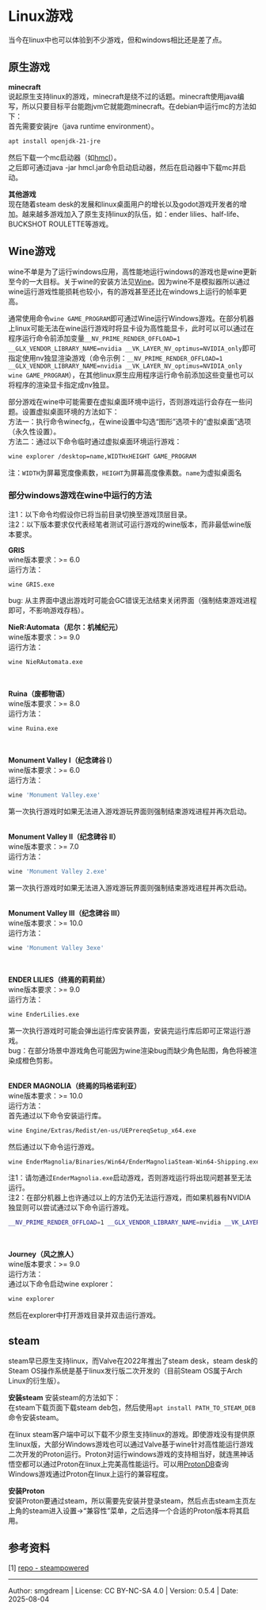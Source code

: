# Linux游戏
当今在linux中也可以体验到不少游戏，但和windows相比还是差了点。  

## 原生游戏

**minecraft**  
说起原生支持linux的游戏，minecraft是绕不过的话题。minecraft使用java编写，所以只要目标平台能跑jvm它就能跑minecraft。在debian中运行mc的方法如下：  
首先需要安装jre（java runtime environment）。  
```sh
apt install openjdk-21-jre
```
然后下载一个mc启动器（如[hmcl](https://hmcl.huangyuhui.net/)）。  
之后即可通过java -jar hmcl.jar命令启动启动器，然后在启动器中下载mc并启动。  

**其他游戏**  
现在随着steam desk的发展和linux桌面用户的增长以及godot游戏开发者的增加。越来越多游戏加入了原生支持linux的队伍，如：ender lilies、half-life、BUCKSHOT ROULETTE等游戏。  

## Wine游戏

wine不单是为了运行windows应用，高性能地运行windows的游戏也是wine更新至今的一大目标。关于wine的安装方法见[Wine](wine.md)。因为wine不是模拟器所以通过wine运行游戏性能损耗也较小，有的游戏甚至还比在windows上运行的帧率更高。  

通常使用命令`wine GAME_PROGRAM`即可通过Wine运行Windows游戏。在部分机器上linux可能无法在wine运行游戏时将显卡设为高性能显卡，此时可以可以通过在程序运行命令前添加变量`__NV_PRIME_RENDER_OFFLOAD=1 __GLX_VENDOR_LIBRARY_NAME=nvidia __VK_LAYER_NV_optimus=NVIDIA_only`即可指定使用nv独显渲染游戏（命令示例：`__NV_PRIME_RENDER_OFFLOAD=1 __GLX_VENDOR_LIBRARY_NAME=nvidia __VK_LAYER_NV_optimus=NVIDIA_only wine GAME_PROGRAM`），在其他linux原生应用程序运行命令前添加这些变量也可以将程序的渲染显卡指定成nv独显。  

部分游戏在wine中可能需要在虚拟桌面环境中运行，否则游戏运行会存在一些问题。设置虚拟桌面环境的方法如下：  
方法一：执行命令winecfg,，在wine设置中勾选“图形”选项卡的“虚拟桌面”选项（永久性设置）。  
方法二：通过以下命令临时通过虚拟桌面环境运行游戏：  
```sh
wine explorer /desktop=name,WIDTHxHEIGHT GAME_PROGRAM
```
注：`WIDTH`为屏幕宽度像素数，`HEIGHT`为屏幕高度像素数。`name`为虚拟桌面名  

### 部分windows游戏在wine中运行的方法

注1：以下命令均假设你已将当前目录切换至游戏顶层目录。  
注2：以下版本要求仅代表经笔者测试可运行游戏的wine版本，而非最低wine版本要求。  

**GRIS**  
wine版本要求：>= 6.0  
运行方法：  
```sh
wine GRIS.exe
```
bug: 从主界面中退出游戏时可能会GC错误无法结束关闭界面（强制结束游戏进程即可，不影响游戏存档）。
<br>

**NieR:Automata（尼尔：机械纪元）**  
wine版本要求：>= 9.0  
运行方法：  
```sh
wine NieRAutomata.exe
```
<br>

**Ruina（废都物语）**  
wine版本要求：>= 8.0  
运行方法：  
```sh
wine Ruina.exe
```
<br>

**Monument Valley I（纪念碑谷  I）**  
wine版本要求：>= 6.0  
运行方法：  
```sh
wine 'Monument Valley.exe'
```
第一次执行游戏时如果无法进入游戏游玩界面则强制结束游戏进程并再次启动。  
<br>

**Monument Valley II（纪念碑谷  II）**  
wine版本要求：>= 7.0  
运行方法：  
```sh
wine 'Monument Valley 2.exe'
```
第一次执行游戏时如果无法进入游戏游玩界面则强制结束游戏进程并再次启动。  
<br>

**Monument Valley III（纪念碑谷  III）**  
wine版本要求：>= 10.0  
运行方法：  
```sh
wine 'Monument Valley 3exe'
```
<br>

**ENDER LILIES（终焉的莉莉丝）**  
wine版本要求：>= 9.0  
运行方法：  
```sh
wine EnderLilies.exe
```
第一次执行游戏时可能会弹出运行库安装界面，安装完运行库后即可正常运行游戏。  
bug：在部分场景中游戏角色可能因为wine渲染bug而缺少角色贴图，角色将被渲染成橙色剪影。  
<br>

**ENDER MAGNOLIA（终焉的玛格诺利亚）**  
wine版本要求：>= 10.0  
运行方法：  
首先通过以下命令安装运行库。  
```sh
wine Engine/Extras/Redist/en-us/UEPrereqSetup_x64.exe
```
然后通过以下命令运行游戏。  
```sh
wine EnderMagnolia/Binaries/Win64/EnderMagnoliaSteam-Win64-Shipping.exe
```
注1：请勿通过`EnderMagnolia.exe`启动游戏，否则游戏运行将出现问题甚至无法运行。  
注2：在部分机器上也许通过以上的方法仍无法运行游戏，而如果机器有NVIDIA独显则可以尝试通过以下命令运行游戏。
```sh
__NV_PRIME_RENDER_OFFLOAD=1 __GLX_VENDOR_LIBRARY_NAME=nvidia __VK_LAYER_NV_optimus=NVIDIA_only wine EnderMagnolia/Binaries/Win64/EnderMagnoliaSteam-Win64-Shipping.exe
```
<br>

**Journey（风之旅人）**  
wine版本要求：>= 9.0  
运行方法：  
通过以下命令启动wine explorer：  
```sh
wine explorer
```
然后在explorer中打开游戏目录并双击运行游戏。  



## steam

steam早已原生支持linux，而Valve在2022年推出了steam desk，steam desk的Steam OS操作系统是基于linux发行版二次开发的（目前Steam OS属于Arch Linux的衍生版）。  

**安装steam**
安装steam的方法如下：  
在steam下载页面下载steam deb包，然后使用`apt install PATH_TO_STEAM_DEB`命令安装steam。  

在linux steam客户端中可以下载不少原生支持linux的游戏。即使游戏没有提供原生linux版，大部分Windows游戏也可以通过Valve基于wine针对高性能运行游戏二次开发的Proton运行。Proton对运行windows游戏的支持相当好，就连黑神话悟空都可以通过Proton在linux上完美高性能运行。可以用[ProtonDB](https://www.protondb.com)查询Windows游戏通过Proton在linux上运行的兼容程度。  

**安装Proton**  
安装Proton要通过steam，所以需要先安装并登录steam，然后点击steam主页左上角的steam进入设置->“兼容性”菜单，之后选择一个合适的Proton版本将其启用。  


## 参考资料

\[1\] [repo - steampowered](https://repo.steampowered.com/)  

---
Author: smgdream | License: CC BY-NC-SA 4.0 | Version: 0.5.4 | Date: 2025-08-04
